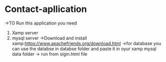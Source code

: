 # Contact-apllication
->TO Run this application you need
1. Xamp server
2. mysql server
->Download and install xamp:https://www.apachefriends.org/download.html
->for database you can use the databse in databse folder and paste it in oyur xamp mysql data folder
-> run from sigin.html file
